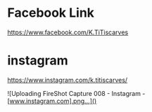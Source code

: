 # Facebook Link
https://www.facebook.com/K.TiTiscarves

# instagram
https://www.instagram.com/k.titiscarves/

![Uploading FireShot Capture 008 - Instagram - [www.instagram.com].png…]()
